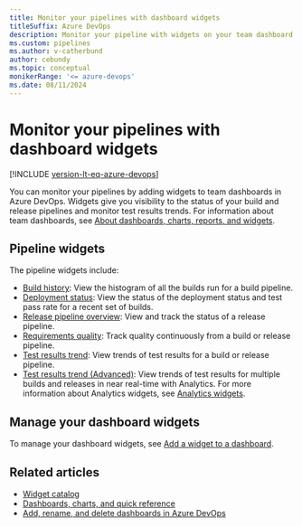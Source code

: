 ```yaml
---
title: Monitor your pipelines with dashboard widgets
titleSuffix: Azure DevOps
description: Monitor your pipeline with widgets on your team dashboard in Azure DevOps.
ms.custom: pipelines
ms.author: v-catherbund
author: cebundy
ms.topic: conceptual
monikerRange: '<= azure-devops'
ms.date: 08/11/2024
---
```



# Monitor your pipelines with dashboard widgets

[!INCLUDE [version-lt-eq-azure-devops](../../includes/version-lt-eq-azure-devops.md)]

You can monitor your pipelines by adding widgets to team dashboards in Azure DevOps. Widgets give you visibility to the status of your build and release pipelines and monitor test results trends. For information about team dashboards, see [About dashboards, charts, reports, and widgets](../../report/dashboards/overview.md).

## Pipeline widgets

The pipeline widgets include:

- [Build history](../../report/dashboards/widget-catalog.md#build-history-widget): View the histogram of all the builds run for a build pipeline.
- [Deployment status](../../report/dashboards/widget-catalog.md#deployment-status-widget): View the status of the deployment status and test pass rate for a recent set of builds.
- [Release pipeline overview](../../report/dashboards/widget-catalog.md#release-definition-widget): View and track the status of a release pipeline.
- [Requirements quality](../../report/dashboards/widget-catalog.md#requirements-quality-widget): Track quality continuously from a build or release pipeline.
- [Test results trend](../../report/dashboards/widget-catalog.md#test-trend-results): View trends of test results for a build or release pipeline.
- [Test results trend (Advanced)](../../report/dashboards/analytics-widgets#test-results-trend-advanced): View trends of test results for multiple builds and releases in near real-time with Analytics. For more information about Analytics widgets, see [Analytics widgets](../../report/dashboards/analytics-widgets.md).

## Manage your dashboard widgets

To manage your dashboard widgets, see [Add a widget to a dashboard](../../report/dashboards/add-widget-to-dashboard.md).

## Related articles

- [Widget catalog](../../report/dashboards/widget-catalog.md)
- [Dashboards, charts, and quick reference](../../report/dashboards/quick-ref.md)
- [Add, rename, and delete dashboards in Azure DevOps](../../report/dashboards/dashboards.md)
